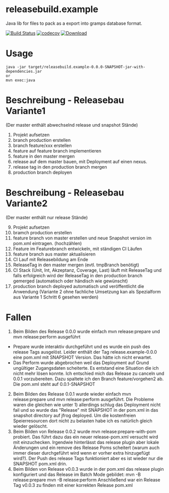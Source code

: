 # releasebuild.example
Java lib for files to pack as a export into gramps database format.

[![Build Status](https://travis-ci.org/FunThomas424242/releasebuild.example.svg?branch=master)](https://travis-ci.org/FunThomas424242/releasebuild.example)
[![codecov](https://codecov.io/gh/FunThomas424242/releasebuild.example/branch/master/graph/badge.svg)](https://codecov.io/gh/FunThomas424242/releasebuild.example)
[![Download](https://api.bintray.com/packages/funthomas424242/sonstiges/releasebuild.example/images/download.svg) ](https://bintray.com/funthomas424242/sonstiges/releasebuild.example/_latestVersion)


# Usage
```
java -jar target/releasebuild.example-0.0.0-SNAPSHOT-jar-with-dependencies.jar
or
mvn exec:java
```
# Beschreibung - Releasebau Variante1

(Der master enthält abwechselnd release und snapshot Stände)

1. Projekt aufsetzen
2. branch production erstellen
3. branch feature/xxx erstellen
4. feature auf feature branch implementieren
5. feature in den master mergen
6. release auf dem master bauen, mit Deployment auf einen nexus.
7. release tag in den production branch mergen
8. production branch deployen

# Beschreibung - Releasebau Variante2

(Der master enthält nur release Stände)

9. Projekt aufsetzen
9. bramch production erstellen
9. feature branch von master erstellen und neue Snapshot version im pom.xml eintragen.
(hochzählen)
9. Feature im Featurebranch entwickeln, mit ständigen CI Läufen
9. feature branch aus master aktualisieren
9. CI Lauf mit Releasebildung am Ende
9. ReleaseTag in den master mergen (evtl. tmpBranch benötigt)
9. CI Stack (Unit, Int, Akzeptanz, Coverage, Last) läuft mit ReleaseTag und falls 
erfolgreich wird der ReleaseTag in den production branch gemerged (automatisch oder händisch wie gewünscht)
9. production branch deployed automatisch und veröffentlicht die Anwendung
(Variante 2 ohne fachliche Umsetzung kan als Spezialform aus Variante 1 Schritt 6 gesehen werden)


# Fallen

1. Beim Bilden des Release 0.0.0 wurde einfach mvn release:prepare und mvn release:perform ausgeführt

* Prepare wurde interaktiv durchgeführt und es wurde ein push des release Tags ausgelöst. Leider enthält 
der Tag release.example-0.0.0 eine pom.xml mit SNAPSHOT Version. Das hätte ich nicht erwartet.
* Das Perform wurde abgebrochen weil das Deployment auf Grund ungültiger Zugangsdaten scheiterte. Es
entstand eine Situation die ich nicht mehr lösen konnte. Ich entschied mich das Release zu canceln und 0.0.1 vorzubereiten.
Dazu spaltete ich den Branch feature/vorgehen2 ab. Die pom.xml steht auf 0.0.1-SNAPSHOT

2. Beim Bilden des Release 0.0.1 wurde wieder einfach mvn release:prepare und mvn release:perform ausgeführt.
 Die Probleme waren die gleichen wie unter 1) allerdings schlug das Deployment nicht fail und so wurde das "Release" mit SNAPSHOT in der
 pom.xml in das snapshot directory auf jfrog deployed. Um die kostenfreien Speierresourcen dort nicht zu belasten habe ich es natürlich 
 gleich wieder gelöscht. 
3. Beim Bilden von Release 0.0.2 wurde mvn release:prepare-with-pom probiert.
 Das führt dazu das ein neuer release-pom.xml versucht wird mit einzuchecken. Irgendwie hinterlässt das release plugin aber lokale Änderungen
 und ein remove des Release Poms scheitert (warum auch immer dieser durchgeführt wird wenn er vorher extra hinzugefügt wird?). Der Push des 
 release Tags funktioniert aber es ist wieder nur die SNAPSHOT pom.xml drin.
4. Beim Bilden von Release v0.0.3 wurde in der pom.xml das release plugin konfiguriert und das Release im Batch Mode gebildet: 
mvn -B release:prepare mvn -B release:perform
Anschließend war ein Release Tag v0.0.3 zu finden mit einer korrekten Release pom.xml 